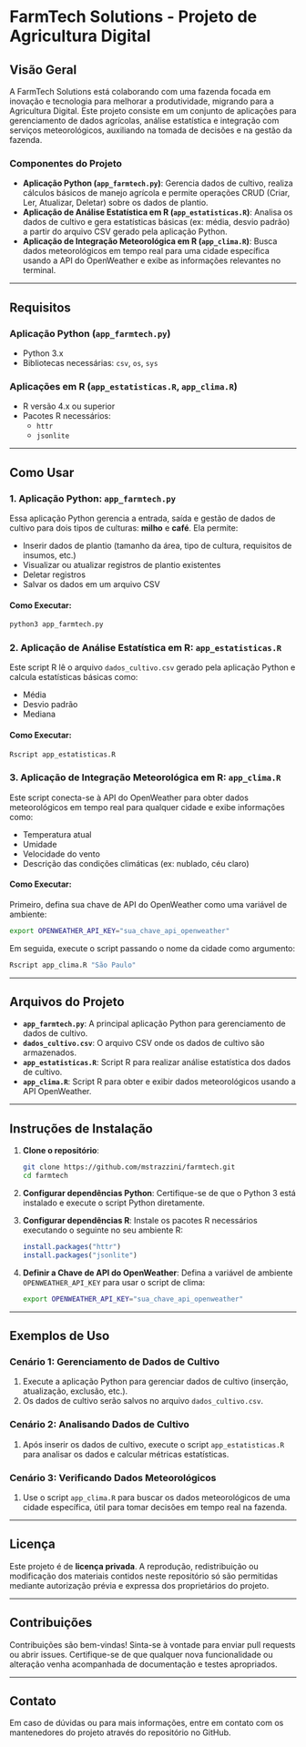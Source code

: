 
# FarmTech Solutions - Projeto de Agricultura Digital

## Visão Geral

A FarmTech Solutions está colaborando com uma fazenda focada em inovação e tecnologia para melhorar a produtividade, migrando para a Agricultura Digital. Este projeto consiste em um conjunto de aplicações para gerenciamento de dados agrícolas, análise estatística e integração com serviços meteorológicos, auxiliando na tomada de decisões e na gestão da fazenda.

### Componentes do Projeto

- **Aplicação Python (`app_farmtech.py`)**: Gerencia dados de cultivo, realiza cálculos básicos de manejo agrícola e permite operações CRUD (Criar, Ler, Atualizar, Deletar) sobre os dados de plantio.
- **Aplicação de Análise Estatística em R (`app_estatisticas.R`)**: Analisa os dados de cultivo e gera estatísticas básicas (ex: média, desvio padrão) a partir do arquivo CSV gerado pela aplicação Python.
- **Aplicação de Integração Meteorológica em R (`app_clima.R`)**: Busca dados meteorológicos em tempo real para uma cidade específica usando a API do OpenWeather e exibe as informações relevantes no terminal.

---

## Requisitos

### Aplicação Python (`app_farmtech.py`)

- Python 3.x
- Bibliotecas necessárias: `csv`, `os`, `sys`

### Aplicações em R (`app_estatisticas.R`, `app_clima.R`)

- R versão 4.x ou superior
- Pacotes R necessários:
  - `httr`
  - `jsonlite`

---

## Como Usar

### 1. Aplicação Python: `app_farmtech.py`

Essa aplicação Python gerencia a entrada, saída e gestão de dados de cultivo para dois tipos de culturas: **milho** e **café**. Ela permite:

- Inserir dados de plantio (tamanho da área, tipo de cultura, requisitos de insumos, etc.)
- Visualizar ou atualizar registros de plantio existentes
- Deletar registros
- Salvar os dados em um arquivo CSV

#### Como Executar:
```bash
python3 app_farmtech.py
```

### 2. Aplicação de Análise Estatística em R: `app_estatisticas.R`

Este script R lê o arquivo `dados_cultivo.csv` gerado pela aplicação Python e calcula estatísticas básicas como:

- Média
- Desvio padrão
- Mediana

#### Como Executar:
```bash
Rscript app_estatisticas.R
```

### 3. Aplicação de Integração Meteorológica em R: `app_clima.R`

Este script conecta-se à API do OpenWeather para obter dados meteorológicos em tempo real para qualquer cidade e exibe informações como:

- Temperatura atual
- Umidade
- Velocidade do vento
- Descrição das condições climáticas (ex: nublado, céu claro)

#### Como Executar:

Primeiro, defina sua chave de API do OpenWeather como uma variável de ambiente:
```bash
export OPENWEATHER_API_KEY="sua_chave_api_openweather"
```

Em seguida, execute o script passando o nome da cidade como argumento:
```bash
Rscript app_clima.R "São Paulo"
```

---

## Arquivos do Projeto

- **`app_farmtech.py`**: A principal aplicação Python para gerenciamento de dados de cultivo.
- **`dados_cultivo.csv`**: O arquivo CSV onde os dados de cultivo são armazenados.
- **`app_estatisticas.R`**: Script R para realizar análise estatística dos dados de cultivo.
- **`app_clima.R`**: Script R para obter e exibir dados meteorológicos usando a API OpenWeather.

---

## Instruções de Instalação

1. **Clone o repositório**:
   ```bash
   git clone https://github.com/mstrazzini/farmtech.git
   cd farmtech
   ```

2. **Configurar dependências Python**:
   Certifique-se de que o Python 3 está instalado e execute o script Python diretamente.

3. **Configurar dependências R**:
   Instale os pacotes R necessários executando o seguinte no seu ambiente R:
   ```r
   install.packages("httr")
   install.packages("jsonlite")
   ```

4. **Definir a Chave de API do OpenWeather**:
   Defina a variável de ambiente `OPENWEATHER_API_KEY` para usar o script de clima:
   ```bash
   export OPENWEATHER_API_KEY="sua_chave_api_openweather"
   ```

---

## Exemplos de Uso

### Cenário 1: Gerenciamento de Dados de Cultivo
1. Execute a aplicação Python para gerenciar dados de cultivo (inserção, atualização, exclusão, etc.).
2. Os dados de cultivo serão salvos no arquivo `dados_cultivo.csv`.

### Cenário 2: Analisando Dados de Cultivo
1. Após inserir os dados de cultivo, execute o script `app_estatisticas.R` para analisar os dados e calcular métricas estatísticas.

### Cenário 3: Verificando Dados Meteorológicos
1. Use o script `app_clima.R` para buscar os dados meteorológicos de uma cidade específica, útil para tomar decisões em tempo real na fazenda.

---

## Licença

Este projeto é de **licença privada**. A reprodução, redistribuição ou modificação dos materiais contidos neste repositório só são permitidas mediante autorização prévia e expressa dos proprietários do projeto.

---

## Contribuições

Contribuições são bem-vindas! Sinta-se à vontade para enviar pull requests ou abrir issues. Certifique-se de que qualquer nova funcionalidade ou alteração venha acompanhada de documentação e testes apropriados.

---

## Contato

Em caso de dúvidas ou para mais informações, entre em contato com os mantenedores do projeto através do repositório no GitHub.
